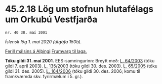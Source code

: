 # 45.2.18 Lög um stofnun hlutafélags um Orkubú Vestfjarða

`nr. 40 30. maí 2001`

_Íslensk lög 1. maí 2020 (útgáfa 150b)._

[Ferill málsins á Alþingi](https://www.althingi.is/thingstorf/thingmalalistar-eftir-thingum/ferill/?ltg=126&mnr=480)
[Frumvarp til laga.](https://www.althingi.is/altext/126/s/0766.html)

**Tóku gildi 31. maí 2001.**
EES-samningurinn:
Breytt með:
[L. 64/2003](https://althingi.is/altext/stjt/2003.064.html) (tóku gildi 7. apríl 2003).
[L. 135/2003](https://althingi.is/altext/stjt/2003.135.html) (tóku gildi 30. des. 2003).
[L. 65/2005](https://althingi.is/altext/stjt/2005.065.html) (tóku gildi 31. des. 2005).
[L. 164/2006](https://althingi.is/altext/stjt/2006.164.html) (tóku gildi 30. des. 2006; komu til framkvæmda skv. fyrirmælum í 5. gr.).


